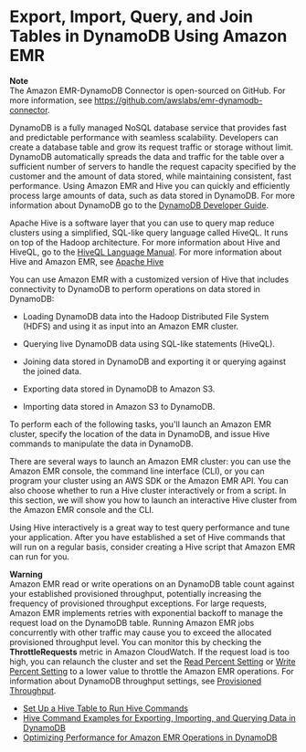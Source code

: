 # Export, Import, Query, and Join Tables in DynamoDB Using Amazon EMR<a name="EMRforDynamoDB"></a>

**Note**  
The Amazon EMR\-DynamoDB Connector is open\-sourced on GitHub\. For more information, see [https://github\.com/awslabs/emr\-dynamodb\-connector](https://github.com/awslabs/emr-dynamodb-connector)\.

DynamoDB is a fully managed NoSQL database service that provides fast and predictable performance with seamless scalability\. Developers can create a database table and grow its request traffic or storage without limit\. DynamoDB automatically spreads the data and traffic for the table over a sufficient number of servers to handle the request capacity specified by the customer and the amount of data stored, while maintaining consistent, fast performance\. Using Amazon EMR and Hive you can quickly and efficiently process large amounts of data, such as data stored in DynamoDB\. For more information about DynamoDB go to the [DynamoDB Developer Guide](http://docs.aws.amazon.com/amazondynamodb/latest/developerguide/Introduction.html)\. 

 Apache Hive is a software layer that you can use to query map reduce clusters using a simplified, SQL\-like query language called HiveQL\. It runs on top of the Hadoop architecture\. For more information about Hive and HiveQL, go to the [HiveQL Language Manual](https://cwiki.apache.org/confluence/display/Hive/LanguageManual)\. For more information about Hive and Amazon EMR, see [Apache Hive](emr-hive.md) 

 You can use Amazon EMR with a customized version of Hive that includes connectivity to DynamoDB to perform operations on data stored in DynamoDB:

+ Loading DynamoDB data into the Hadoop Distributed File System \(HDFS\) and using it as input into an Amazon EMR cluster\.

+ Querying live DynamoDB data using SQL\-like statements \(HiveQL\)\.

+ Joining data stored in DynamoDB and exporting it or querying against the joined data\.

+ Exporting data stored in DynamoDB to Amazon S3\.

+ Importing data stored in Amazon S3 to DynamoDB\.

 To perform each of the following tasks, you'll launch an Amazon EMR cluster, specify the location of the data in DynamoDB, and issue Hive commands to manipulate the data in DynamoDB\. 

 There are several ways to launch an Amazon EMR cluster: you can use the Amazon EMR console, the command line interface \(CLI\), or you can program your cluster using an AWS SDK or the Amazon EMR API\. You can also choose whether to run a Hive cluster interactively or from a script\. In this section, we will show you how to launch an interactive Hive cluster from the Amazon EMR console and the CLI\. 

 Using Hive interactively is a great way to test query performance and tune your application\. After you have established a set of Hive commands that will run on a regular basis, consider creating a Hive script that Amazon EMR can run for you\. 

**Warning**  
 Amazon EMR read or write operations on an DynamoDB table count against your established provisioned throughput, potentially increasing the frequency of provisioned throughput exceptions\. For large requests, Amazon EMR implements retries with exponential backoff to manage the request load on the DynamoDB table\. Running Amazon EMR jobs concurrently with other traffic may cause you to exceed the allocated provisioned throughput level\. You can monitor this by checking the **ThrottleRequests** metric in Amazon CloudWatch\. If the request load is too high, you can relaunch the cluster and set the [Read Percent Setting](EMR_Hive_Optimizing.md#ReadPercent) or [Write Percent Setting](EMR_Hive_Optimizing.md#WritePercent) to a lower value to throttle the Amazon EMR operations\. For information about DynamoDB throughput settings, see [Provisioned Throughput](http://docs.aws.amazon.com/amazondynamodb/latest/developerguide/WorkingWithDDTables.html#ProvisionedThroughput)\. 


+ [Set Up a Hive Table to Run Hive Commands](EMR_Interactive_Hive.md)
+ [Hive Command Examples for Exporting, Importing, and Querying Data in DynamoDB](EMR_Hive_Commands.md)
+ [Optimizing Performance for Amazon EMR Operations in DynamoDB](EMR_Hive_Optimizing.md)